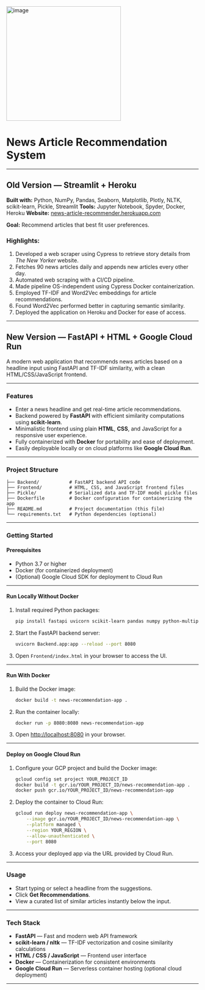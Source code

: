 

<img width="300" alt="image" src="https://github.com/user-attachments/assets/7a0237ad-8b45-4e4c-9962-46198b159c4f" />

# News Article Recommendation System

---

## Old Version — Streamlit + Heroku

**Built with:** Python, NumPy, Pandas, Seaborn, Matplotlib, Plotly, NLTK, scikit-learn, Pickle, Streamlit
**Tools:** Jupyter Notebook, Spyder, Docker, Heroku
**Website:** [news-article-recommender.herokuapp.com](http://news-article-recommender.herokuapp.com/)

**Goal:** Recommend articles that best fit user preferences.

### Highlights:

1. Developed a web scraper using Cypress to retrieve story details from *The New Yorker* website.
2. Fetches 90 news articles daily and appends new articles every other day.
3. Automated web scraping with a CI/CD pipeline.
4. Made pipeline OS-independent using Cypress Docker containerization.
5. Employed TF-IDF and Word2Vec embeddings for article recommendations.
6. Found Word2Vec performed better in capturing semantic similarity.
7. Deployed the application on Heroku and Docker for ease of access.

---

## New Version — FastAPI + HTML + Google Cloud Run

A modern web application that recommends news articles based on a headline input using FastAPI and TF-IDF similarity, with a clean HTML/CSS/JavaScript frontend.

---

### Features

* Enter a news headline and get real-time article recommendations.
* Backend powered by **FastAPI** with efficient similarity computations using **scikit-learn**.
* Minimalistic frontend using plain **HTML**, **CSS**, and JavaScript for a responsive user experience.
* Fully containerized with **Docker** for portability and ease of deployment.
* Easily deployable locally or on cloud platforms like **Google Cloud Run**.

---

### Project Structure

```
├── Backend/           # FastAPI backend API code
├── Frontend/          # HTML, CSS, and JavaScript frontend files
├── Pickle/            # Serialized data and TF-IDF model pickle files
├── Dockerfile         # Docker configuration for containerizing the app
├── README.md          # Project documentation (this file)
└── requirements.txt   # Python dependencies (optional)
```

---

### Getting Started

#### Prerequisites

* Python 3.7 or higher
* Docker (for containerized deployment)
* (Optional) Google Cloud SDK for deployment to Cloud Run

---

#### Run Locally Without Docker

1. Install required Python packages:

   ```bash
   pip install fastapi uvicorn scikit-learn pandas numpy python-multipart
   ```

2. Start the FastAPI backend server:

   ```bash
   uvicorn Backend.app:app --reload --port 8080
   ```

3. Open `Frontend/index.html` in your browser to access the UI.

---

#### Run With Docker

1. Build the Docker image:

   ```bash
   docker build -t news-recommendation-app .
   ```

2. Run the container locally:

   ```bash
   docker run -p 8080:8080 news-recommendation-app
   ```

3. Open [http://localhost:8080](http://localhost:8080) in your browser.

---

#### Deploy on Google Cloud Run

1. Configure your GCP project and build the Docker image:

   ```bash
   gcloud config set project YOUR_PROJECT_ID
   docker build -t gcr.io/YOUR_PROJECT_ID/news-recommendation-app .
   docker push gcr.io/YOUR_PROJECT_ID/news-recommendation-app
   ```

2. Deploy the container to Cloud Run:

   ```bash
   gcloud run deploy news-recommendation-app \
       --image gcr.io/YOUR_PROJECT_ID/news-recommendation-app \
       --platform managed \
       --region YOUR_REGION \
       --allow-unauthenticated \
       --port 8080
   ```

3. Access your deployed app via the URL provided by Cloud Run.

---

### Usage

* Start typing or select a headline from the suggestions.
* Click **Get Recommendations**.
* View a curated list of similar articles instantly below the input.

---

### Tech Stack

* **FastAPI** — Fast and modern web API framework
* **scikit-learn / nltk** — TF-IDF vectorization and cosine similarity calculations
* **HTML / CSS / JavaScript** — Frontend user interface
* **Docker** — Containerization for consistent environments
* **Google Cloud Run** — Serverless container hosting (optional cloud deployment)

---
